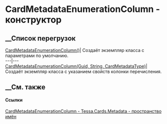 # CardMetadataEnumerationColumn - конструктор
##  __Список перегрузок
[CardMetadataEnumerationColumn()](M_Tessa_Cards_Metadata_CardMetadataEnumerationColumn__ctor.htm)|
Создаёт экземпляр класса с параметрами по умолчанию.  
---|---  
[CardMetadataEnumerationColumn(Guid, String,
CardMetadataType)](M_Tessa_Cards_Metadata_CardMetadataEnumerationColumn__ctor_1.htm)|
Создаёт экземпляр класса с указанием свойств колонки перечисления.  
## __См. также
#### Ссылки
[CardMetadataEnumerationColumn -
](T_Tessa_Cards_Metadata_CardMetadataEnumerationColumn.htm)
[Tessa.Cards.Metadata - пространство имён](N_Tessa_Cards_Metadata.htm)
